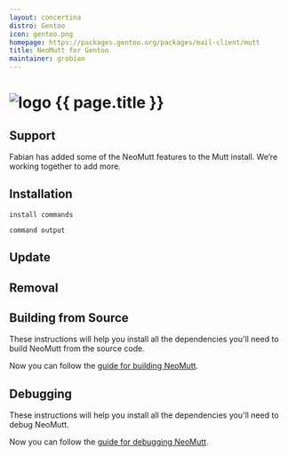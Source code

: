 ```yaml
---
layout: concertina
distro: Gentoo
icon: gentoo.png
homepage: https://packages.gentoo.org/packages/mail-client/mutt
title: NeoMutt for Gentoo
maintainer: grobian
---
```


# ![logo](/images/{{page.icon}}) {{ page.title }}

## Support <a class="offset" id="support"></a>

Fabian has added some of the NeoMutt features to the Mutt install. We’re
working together to add more.

## Installation <a class="offset" id="install"></a>

```
install commands
```

```reply
command output
```

## Update <a class="offset" id="update"></a>

## Removal <a class="offset" id="remove"></a>

## Building from Source <a class="offset" id="build"></a>

These instructions will help you install all the dependencies you'll need to
build NeoMutt from the source code.


Now you can follow the [guide for building NeoMutt]().

## Debugging <a class="offset" id="debug"></a>

These instructions will help you install all the dependencies you'll need to
debug NeoMutt.


Now you can follow the [guide for debugging NeoMutt]().

